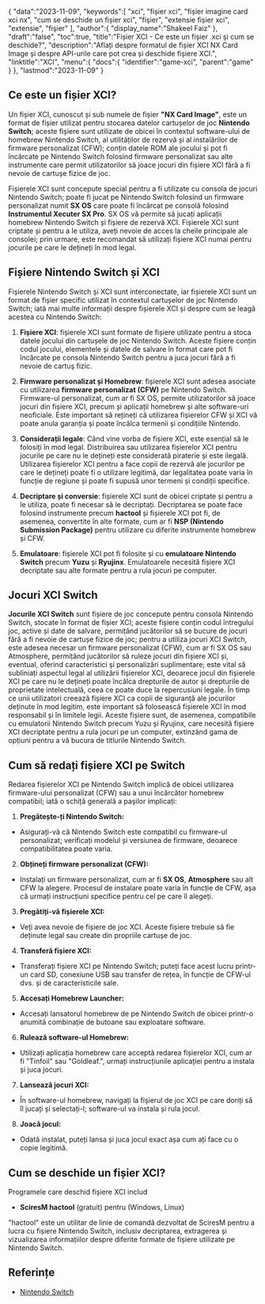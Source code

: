 {
"data":"2023-11-09",
   "keywords":[
"xci",
"fișier xci",
"fișier imagine card xci nx",
"cum se deschide un fișier xci",
"fişier",
"extensie fișier xci",
"extensie",
"fişier"
],
   "author":{
"display_name":"Shakeel Faiz"
},
"draft":"false",
"toc":true,
"title":"Fișier XCI - Ce este un fișier .xci și cum se deschide?",
   "description":"Aflați despre formatul de fișier XCI NX Card Image și despre API-urile care pot crea și deschide fișiere XCI.",
"linktitle":"XCI",
   "menu":{
      "docs":{
         "identifier":"game-xci",
         "parent":"game"
}
},
"lastmod":"2023-11-09"
}

## Ce este un fișier XCI?

Un fișier XCI, cunoscut și sub numele de fișier **"NX Card Image"**, este un format de fișier utilizat pentru stocarea datelor cartușelor de joc **Nintendo Switch**; aceste fișiere sunt utilizate de obicei în contextul software-ului de homebrew Nintendo Switch, al utilităților de rezervă și al instalărilor de firmware personalizat (CFW); conțin datele ROM ale jocului și pot fi încărcate pe Nintendo Switch folosind firmware personalizat sau alte instrumente care permit utilizatorilor să joace jocuri din fișiere XCI fără a fi nevoie de cartușe fizice de joc.

Fișierele XCI sunt concepute special pentru a fi utilizate cu consola de jocuri Nintendo Switch; poate fi jucat pe Nintendo Switch folosind un firmware personalizat numit **SX OS** care poate fi încărcat pe consolă folosind **Instrumentul Xecuter SX Pro**. SX OS vă permite să jucați aplicații homebrew Nintendo Switch și fișiere de rezervă XCI. Fișierele XCI sunt criptate și pentru a le utiliza, aveți nevoie de acces la cheile principale ale consolei; prin urmare, este recomandat să utilizați fișiere XCI numai pentru jocurile pe care le dețineți în mod legal.

## Fișiere Nintendo Switch și XCI

Fișierele Nintendo Switch și XCI sunt interconectate, iar fișierele XCI sunt un format de fișier specific utilizat în contextul cartușelor de joc Nintendo Switch; iată mai multe informații despre fișierele XCI și despre cum se leagă acestea cu Nintendo Switch:

1. **Fișiere XCI**: fișierele XCI sunt formate de fișiere utilizate pentru a stoca datele jocului din cartușele de joc Nintendo Switch. Aceste fișiere conțin codul jocului, elementele și datele de salvare în format care pot fi încărcate pe consola Nintendo Switch pentru a juca jocuri fără a fi nevoie de cartuş fizic.
    












2. **Firmware personalizat și Homebrew**: fișierele XCI sunt adesea asociate cu utilizarea **firmware personalizat (CFW)** pe Nintendo Switch. Firmware-ul personalizat, cum ar fi SX OS, permite utilizatorilor să joace jocuri din fișiere XCI, precum și aplicații homebrew și alte software-uri neoficiale. Este important să rețineți că utilizarea fișierelor CFW și XCI vă poate anula garanția și poate încălca termenii și condițiile Nintendo.
    












3. **Considerații legale**: Când vine vorba de fișiere XCI, este esențial să le folosiți în mod legal. Distribuirea sau utilizarea fișierelor XCI pentru jocurile pe care nu le dețineți este considerată piraterie și este ilegală. Utilizarea fișierelor XCI pentru a face copii de rezervă ale jocurilor pe care le dețineți poate fi o utilizare legitimă, dar legalitatea poate varia în funcție de regiune și poate fi supusă unor termeni și condiții specifice.
    












4. **Decriptare și conversie**: fișierele XCI sunt de obicei criptate și pentru a le utiliza, poate fi necesar să le decriptați. Decriptarea se poate face folosind instrumente precum **hactool** și fișierele XCI pot fi, de asemenea, convertite în alte formate, cum ar fi **NSP (Nintendo Submission Package)** pentru utilizare cu diferite instrumente homebrew și CFW.
    












5. **Emulatoare**: fișierele XCI pot fi folosite și cu **emulatoare Nintendo Switch** precum **Yuzu** și **Ryujinx**. Emulatoarele necesită fișiere XCI decriptate sau alte formate pentru a rula jocuri pe computer.

## Jocuri XCI Switch

**Jocurile XCI Switch** sunt fișiere de joc concepute pentru consola Nintendo Switch, stocate în format de fișier XCI; aceste fișiere conțin codul întregului joc, active și date de salvare, permițând jucătorilor să se bucure de jocuri fără a fi nevoie de cartușe fizice de joc; pentru a utiliza jocuri XCI Switch, este adesea necesar un firmware personalizat (CFW), cum ar fi SX OS sau Atmosphere, permițând jucătorilor să ruleze jocuri din fișiere XCI și, eventual, oferind caracteristici și personalizări suplimentare; este vital să subliniați aspectul legal al utilizării fișierelor XCI, deoarece jocul din fișierele XCI pe care nu le dețineți poate încălca drepturile de autor și drepturile de proprietate intelectuală, ceea ce poate duce la repercusiuni legale. În timp ce unii utilizatori creează fișiere XCI ca copii de siguranță ale jocurilor deținute în mod legitim, este important să folosească fișierele XCI în mod responsabil și în limitele legii. Aceste fișiere sunt, de asemenea, compatibile cu emulatorii Nintendo Switch precum Yuzu și Ryujinx, care necesită fișiere XCI decriptate pentru a rula jocuri pe un computer, extinzând gama de opțiuni pentru a vă bucura de titlurile Nintendo Switch.

## Cum să redați fișiere XCI pe Switch

Redarea fișierelor XCI pe Nintendo Switch implică de obicei utilizarea firmware-ului personalizat (CFW) sau a unui încărcător homebrew compatibil; iată o schiță generală a pașilor implicați:

1. **Pregătește-ți Nintendo Switch:**
    












- Asigurați-vă că Nintendo Switch este compatibil cu firmware-ul personalizat; verificați modelul și versiunea de firmware, deoarece compatibilitatea poate varia.
2. **Obțineți firmware personalizat (CFW):**
    












- Instalați un firmware personalizat, cum ar fi **SX OS**, **Atmosphere** sau alt CFW la alegere. Procesul de instalare poate varia în funcție de CFW, așa că urmați instrucțiuni specifice pentru cel pe care îl alegeți.
3. **Pregătiți-vă fișierele XCI:**
    












- Veți avea nevoie de fișiere de joc XCI. Aceste fișiere trebuie să fie deținute legal sau create din propriile cartușe de joc.
4. **Transferă fișiere XCI:**
    












- Transferați fișiere XCI pe Nintendo Switch; puteți face acest lucru printr-un card SD, conexiune USB sau transfer de rețea, în funcție de CFW-ul dvs. și de caracteristicile sale.
5. **Accesați Homebrew Launcher:**
    












- Accesați lansatorul homebrew de pe Nintendo Switch de obicei printr-o anumită combinație de butoane sau exploatare software.
6. **Rulează software-ul Homebrew:**
    












- Utilizați aplicația homebrew care acceptă redarea fișierelor XCI, cum ar fi "Tinfoil" sau "Goldleaf.", urmați instrucțiunile aplicației pentru a instala și juca jocuri.
7. **Lansează jocuri XCI:**
    












- În software-ul homebrew, navigați la fișierul de joc XCI pe care doriți să îl jucați și selectați-l; software-ul va instala și rula jocul.
8. **Joacă jocul:**
    












- Odată instalat, puteți lansa și juca jocul exact așa cum ați face cu o copie legitimă.

## Cum se deschide un fișier XCI?

Programele care deschid fișiere XCI includ

- **SciresM hactool** (gratuit) pentru (Windows, Linux)

"hactool" este un utilitar de linie de comandă dezvoltat de SciresM pentru a lucra cu fișiere Nintendo Switch, inclusiv decriptarea, extragerea și vizualizarea informațiilor despre diferite formate de fișiere utilizate pe Nintendo Switch.

## Referințe
* [Nintendo Switch](https://en.wikipedia.org/wiki/Nintendo_Switch)
